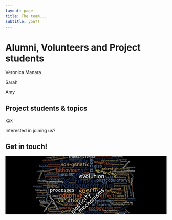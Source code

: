 ```yaml
---
layout: page
title: The team...
subtitle: you?!
---
```

# Alumni, Volunteers and Project students

Veronica Manara

Sarah 

Amy

## Project students & topics

xxx



Interested in joining us?

## Get in touch! 


![wordcloud](/img/wordcloud.jpg)

